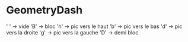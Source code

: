 # GeometryDash

' ' -> vide
'B' -> bloc
'h' -> pic vers le haut
'b' -> pic vers le bas
'd' -> pic vers la droite
'g' -> pic vers la gauche
'D' -> demi bloc
